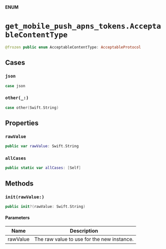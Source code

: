 **ENUM**

# `get_mobile_push_apns_tokens.AcceptableContentType`

```swift
@frozen public enum AcceptableContentType: AcceptableProtocol
```

## Cases
### `json`

```swift
case json
```

### `other(_:)`

```swift
case other(Swift.String)
```

## Properties
### `rawValue`

```swift
public var rawValue: Swift.String
```

### `allCases`

```swift
public static var allCases: [Self]
```

## Methods
### `init(rawValue:)`

```swift
public init?(rawValue: Swift.String)
```

#### Parameters

| Name | Description |
| ---- | ----------- |
| rawValue | The raw value to use for the new instance. |